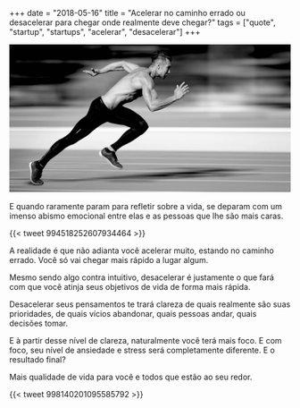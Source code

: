 +++
date = "2018-05-16"
title = "Acelerar no caminho errado ou desacelerar para chegar onde realmente deve chegar?"
tags = ["quote", "startup", "startups", "acelerar", "desacelerar"]
+++

![Corra não importa para onde, apenas corra!](/supere-se.jpeg#center)

E quando raramente param para refletir sobre a vida, se deparam com um imenso abismo emocional entre elas e as pessoas que lhe são mais caras.

{{< tweet 994518252607934464 >}}

A realidade é que não adianta você acelerar muito, estando no caminho errado. Você só vai chegar mais rápido a lugar algum.

Mesmo sendo algo contra intuitivo, desacelerar é justamente o que fará com que você atinja seus objetivos de vida de forma mais rápida.

Desacelerar seus pensamentos te trará clareza de quais realmente são suas prioridades, de quais vícios abandonar, quais pessoas andar, quais decisões tomar.

E à partir desse nível de clareza, naturalmente você terá mais foco. E com foco, seu nível de ansiedade e stress será completamente diferente. E o resultado final?

Mais qualidade de vida para você e todos que estão ao seu redor.

{{< tweet 998140201095585792 >}}
